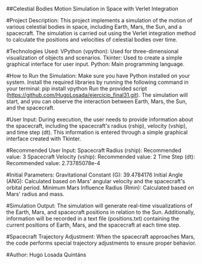  ##Celestial Bodies Motion Simulation in Space with Verlet Integration

#Project Description:
This project implements a simulation of the motion of various celestial bodies in space, including Earth, Mars, the Sun, and a spacecraft. The simulation is carried out using the Verlet integration method to calculate the positions and velocities of celestial bodies over time.

#Technologies Used:
VPython (vpython): Used for three-dimensional visualization of objects and scenarios.
Tkinter: Used to create a simple graphical interface for user input.
Python: Main programming language.

#How to Run the Simulation:
Make sure you have Python installed on your system.
Install the required libraries by running the following command in your terminal:
pip install vpython
Run the provided script (https://github.com/HugoLosada/ejercicio_final31.git).
The simulation will start, and you can observe the interaction between Earth, Mars, the Sun, and the spacecraft.

#User Input:
During execution, the user needs to provide information about the spacecraft, including the spacecraft's radius (rship), velocity (vship), and time step (dt). This information is entered through a simple graphical interface created with Tkinter.

#Recommended User Input:
Spacecraft Radius (rship): Recommended value: 3
Spacecraft Velocity (vship): Recommended value: 2
Time Step (dt): Recommended value: 2.73785078e-4

#Initial Parameters:
Gravitational Constant (G): 39.4784176
Initial Angle (ANG): Calculated based on Mars' angular velocity and the spacecraft's orbital period.
Minimum Mars Influence Radius (Rmin): Calculated based on Mars' radius and mass.

#Simulation Output:
The simulation will generate real-time visualizations of the Earth, Mars, and spacecraft positions in relation to the Sun. Additionally, information will be recorded in a text file (positions.txt) containing the current positions of Earth, Mars, and the spacecraft at each time step.

#Spacecraft Trajectory Adjustment:
When the spacecraft approaches Mars, the code performs special trajectory adjustments to ensure proper behavior.

#Author:
Hugo Losada Quintáns
